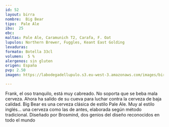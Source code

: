 ```yaml
---
id: 52
layout: birra
nombre:  Big Bear
tipo:  Pale Ale
ibu:  25
ebc:
maltas: Pale Ale, Caramunich T2, Carafa, F. Oat
lupulos: Northern Brewer, Fuggles, Keant East Golding
levaduras: 
formato: Botella 33cl
volumen:  5 %
alergenos: sin gluten
origen: España
pvp: 2.50
imagen: https://labodegadellupulo.s3.eu-west-3.amazonaws.com/images/birras/bigbear.jpg

---
```

Frank, el oso tranquilo, está muy cabreado. No soporta que se beba mala cerveza. Ahora ha salido de su cueva para luchar contra la cerveza de baja calidad. Big Bear es una cerveza clásica de estilo Pale Ale. Muy al estilo inglés... una cerveza como las de antes, elaborada según método tradicional. Diseñado por Brosmind, dos genios del diseño reconocidos en todo el mundo






